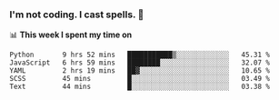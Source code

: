 ### I'm not coding. I cast spells. 🎩

📊 **This week I spent my time on**
<!--START_SECTION:waka-->
```text
Python       9 hrs 52 mins   ███████████▒░░░░░░░░░░░░░   45.31 % 
JavaScript   6 hrs 59 mins   ████████░░░░░░░░░░░░░░░░░   32.07 % 
YAML         2 hrs 19 mins   ██▓░░░░░░░░░░░░░░░░░░░░░░   10.65 % 
SCSS         45 mins         █░░░░░░░░░░░░░░░░░░░░░░░░   03.49 % 
Text         44 mins         █░░░░░░░░░░░░░░░░░░░░░░░░   03.38 % 
```
<!--END_SECTION:waka-->
